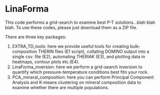 # LinaForma
This code performs a grid-search to examine best P-T solutions...blah blah blah.
To use these codes, please just download them as a ZIP file.

There are three key packages:
1) EXTRA_TD_tools: here we provide useful tools for creating bulk-composition THERIN files (E1 script), collating DOMINO output into a single csv. file (E2), automating THERIAK (E3), and plotting data in heatmaps, contour plots etc.(E4).
2) LinaForma_inversion: here we perform a grid-search inversion to quantify which pressure-temperature conditions best fitn your rock.
3) PCA_mineral_composition: here you can perform Principal Component Analysis and K-means clustering on mineral composition data to examine whether there are multiple populations.
